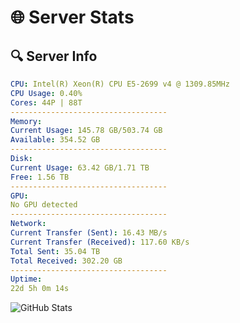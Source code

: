 # 🌐 Server Stats
## 🔍 Server Info
```yaml
CPU: Intel(R) Xeon(R) CPU E5-2699 v4 @ 1309.85MHz
CPU Usage: 0.40%
Cores: 44P | 88T
-----------------------------------
Memory:
Current Usage: 145.78 GB/503.74 GB
Available: 354.52 GB
-----------------------------------
Disk:
Current Usage: 63.42 GB/1.71 TB
Free: 1.56 TB
-----------------------------------
GPU:
No GPU detected
-----------------------------------
Network:
Current Transfer (Sent): 16.43 MB/s
Current Transfer (Received): 117.60 KB/s
Total Sent: 35.04 TB
Total Received: 302.20 GB
-----------------------------------
Uptime:
22d 5h 0m 14s
```
![GitHub Stats](https://img.shields.io/badge/Updated-2025-03-30_02:23:03-blue)